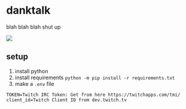 # danktalk
blah blah blah shut up 

![](https://i.mmatt.link/fYx9j.png)

## setup
1. install python
2. install requirements `python -m pip install -r requirements.txt`
3. make a `.env` file
```
TOKEN=Twitch IRC Token: Get from here https://twitchapps.com/tmi/
client_id=Twitch Client ID from dev.twitch.tv
```
